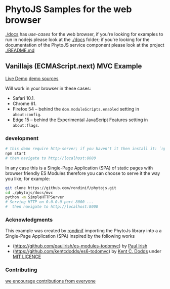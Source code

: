 # PhytoJS Samples for the web browser
[./docs](../docs) has *use-cases* for the web browser, if you're looking for examples to run in nodejs please look at the [./docs](../docs) folder; if you're looking for the documentation of the PhytoJS service component please look at the project [./README.md](../README.md)  

## Vanillajs (ECMAScript.next) MVC Example
[Live Demo](https://rondinif.github.io/rondinif/phytojs)
[demo sources](./docs/mvc)

Will work in your browser in these cases:

<ul>
<li>Safari 10.1.</li>
<li>Chrome 61.</li>
<li>Firefox 54 – behind the <code>dom.moduleScripts.enabled</code> setting in <code>about:config</code>.</li>
<li>Edge 15 – behind the Experimental JavaScript Features setting in <code>about:flags</code>.</li>
</ul>

### development
``` bash 
# this demo require http-server; if you haven't it then install it: `npm i http-server -g`
npm start 
# then navigate to http://localhost:8080 
```
In any case this is a Single-Page Application (SPA) of static pages with browser friendly ES Modules therefore
you can choose to serve it the way you like; for example:
``` bash 
git clone https://github.com/rondinif/phytojs.git
cd ./phytojs/docs/mvc 
python -m SimpleHTTPServer
# Serving HTTP on 0.0.0.0 port 8000 ...
#  then navigate to http://localhost:8000 
```

### Acknowledgments

This example was created by [rondinif](https://github.com/rondinif) importing the PhytoJs library into a a Single-Page Application (SPA) inspired by the following works 
- (https://github.com/paulirish/es-modules-todomvc) by [Paul Irish](https://github.com/paulirish)
- (https://github.com/kentcdodds/es6-todomvc) by [Kent C. Dodds](https://github.com/kentcdodds)
under [MIT LICENCE](https://github.com/kentcdodds/es6-todomvc/blob/master/LICENSE) 

### Contributing
[we encourage contributions from everyone](../.github/CONTRIBUTING.md)
<!--
## JS 
./bootstrap.js
    - ./helpers.js
    - ./app.js 
        - ./phyto.js ( from witch import {updatePhyto} in app.js )
            - :=[has a]=> docs/view.js (bind + render = abstracts away the browser's DOM completely) 
                - phytoList
                - phytoItemCounter
                - newPhyto
                    ( instantiated with a ./template.js )
                      render(viewCmd, parameter) <<## riceve i vari diversi comandi dal controller 

                        - defaultTemplate
                        - show(data) - binds data to the template and shows (return) as a view
                        - clearCompletedButton(phyta)
                        - itemCounter
            - :=[has a]=> Store initiated with a name ( see store.js )
                - methods to manage local storage data:{ plsnts}
            - :=[has a]=> Model that receive the Store when instantiated
                :=[has a]=> Store initiate with a name ( see store.js )
                - create(entityId, callback)  save the new entityId into the Store ##> used by controller.addItem
                - read(query, callback) -- query the storage ##> used by controller.showAll, showCompleted
                - update(id, data, callback)
                - remove(id, callback)
                - removeAll
                - getCount
            - :=[has + => Controller initiated with  (model, view)
                - uses read/write to the storage by the model 
                - send render commands to the view
 

## CSS
./app.css
./pytoapp.css
    - todpapp       phytoapp
    - new-todo      new-phyto  
    - todo-list     phyto-list

-->